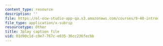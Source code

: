 ```yaml
---
content_type: resource
description: ''
file: https://ol-ocw-studio-app-qa.s3.amazonaws.com/courses/9-40-introduction-to-neural-computation-spring-2018/01d90c1dc0e7767ce03536cc236fecbb_4ip-4ai6kN8.srt
file_type: application/x-subrip
resourcetype: Other
title: 3play caption file
uid: 01d90c1d-c0e7-767c-e035-36cc236fecbb
---
```

